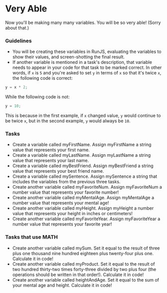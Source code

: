 # Very Able

Now you'll be making many many variables. You will be so very able! (Sorry about that.)

### Guidelines

* You will be creating these variables in RunJS, evaluating the variables to show their values, and screen-shotting the final result.
* If another variable is mentioned in a task's description, that variable needs to appear in your code for that task to be marked correct. In other words, if `x` is `5` and you're asked to set `y` in terms of `x` so that it's twice `x`, the following code is correct:

```javascript
y = x * 2;
```

While the following code is not:


```javascript
y = 10;
```

This is because in the first example, if `x` changed value, `y` would continue to be twice `x`, but in the second example, `y` would always be `10`.


### Tasks

* Create a variable called myFirstName. Assign myFirstName a string value that represents your first name.
* Create a variable called myLastName. Assign myLastName a string value that represents your last name.
* Create a variable called myBestFriend. Assign myBestFriend a string value that represents your best friend name.
* Create a variable called mySentence. Assign mySentence a string that includes the variables from the previous three tasks.
* Create another variable called myFavoriteNum. Assign myFavoriteNum a number value that represents your favorite number!
* Create another variable called myMentalAge. Assign myMentalAge a number value that represents your mental age!
* Create another variable called myHeight. Assign myHeight a number value that represents your height in inches or centimeters!
* Create another variable called myFavoriteYear. Assign myFavoriteYear a number value that represents your favorite year!


### Tasks that use MATH

* Create another variable called mySum. Set it equal to the result of three plus one thousand nine hundred eighteen plus twenty-four plus one. Calculate it in code!
* Create another variable called myProduct. Set it equal to the result of  two hundred thirty-two times forty-three divided by two plus four (the operations should be written in that order!). Calculate it in code!
* Create another variable called heightAndAge. Set it equal to the sum of your mental age and height. Calculate it in code!
